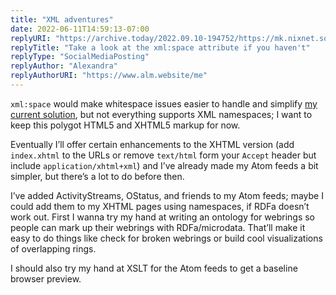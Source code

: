 ```yaml
---
title: "XML adventures"
date: 2022-06-11T14:59:13-07:00
replyURI: "https://archive.today/2022.09.10-194752/https://mk.nixnet.social/notes/91dz17okx7"
replyTitle: "Take a look at the xml:space attribute if you haven't"
replyType: "SocialMediaPosting"
replyAuthor: "Alexandra"
replyAuthorURI: "https://www.alm.website/me"
---
```

`xml:space` would make whitespace issues easier to handle and simplify [my current solution](https://git.sr.ht/~seirdy/seirdy.one/tree/master/item/scripts/xhtmlize-single-file.sh), but not everything supports XML namespaces; I want to keep this polygot HTML5 and XHTML5 markup for now.

Eventually I’ll offer certain enhancements to the XHTML version (add `index.xhtml` to the URLs or remove `text/html` form your `Accept` header but include `application/xhtml+xml`) and I’ve already made my Atom feeds a bit simpler, but there’s a lot to do before then.

I’ve added ActivityStreams, OStatus, and friends to my Atom feeds; maybe I could add them to my XHTML pages using namespaces, if RDFa doesn’t work out. First I wanna try my hand at writing an ontology for webrings so people can mark up their webrings with RDFa/microdata. That’ll make it easy to do things like check for broken webrings or build cool visualizations of overlapping rings.

I should also try my hand at XSLT for the Atom feeds to get a baseline browser preview.
